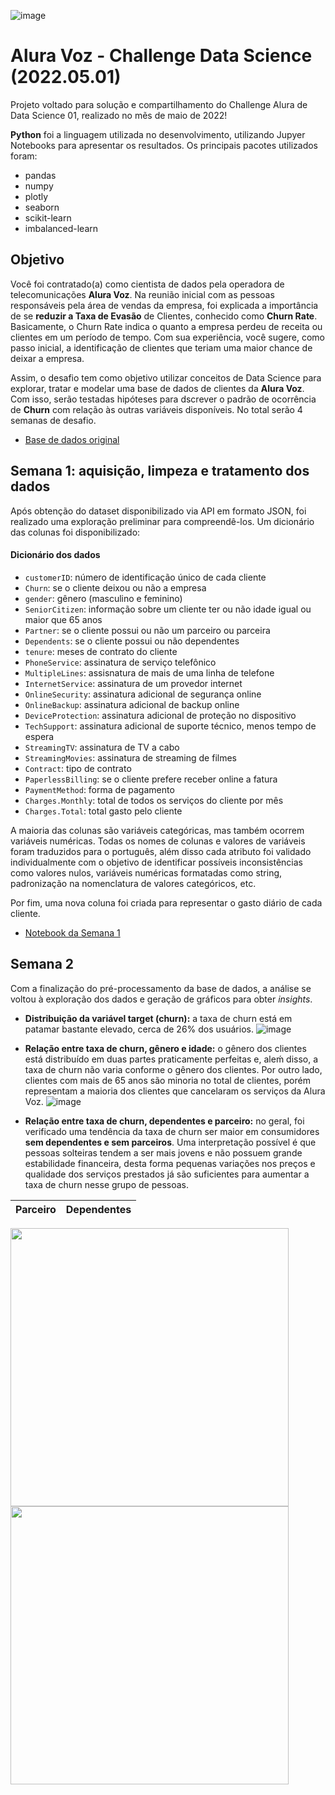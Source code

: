 ![image](https://user-images.githubusercontent.com/40372626/172276528-0debe6ed-8d19-4a76-8ecc-1723d1db894d.png)

# Alura Voz - Challenge Data Science (2022.05.01)

Projeto voltado para solução e compartilhamento do Challenge Alura de Data Science 01, realizado no mẽs de maio de 2022!

**Python** foi a linguagem utilizada no desenvolvimento, utilizando Jupyer Notebooks para apresentar os resultados. Os principais pacotes utilizados foram:
* pandas
* numpy
* plotly
* seaborn
* scikit-learn
* imbalanced-learn

## Objetivo

Você foi contratado(a) como cientista de dados pela operadora de telecomunicações **Alura Voz**. Na reunião inicial com as pessoas responsáveis pela área de vendas da empresa, foi explicada a importância de se **reduzir a Taxa de Evasão** de Clientes, conhecido como **Churn Rate**. Basicamente, o Churn Rate indica o quanto a empresa perdeu de receita ou clientes em um período de tempo. Com sua experiência, você sugere, como passo inicial, a identificação de clientes que teriam uma maior chance de deixar a empresa. 

Assim, o desafio tem como objetivo utilizar conceitos de Data Science para explorar, tratar e modelar uma base de dados de clientes da **Alura Voz**. Com isso, serão testadas hipóteses para dscrever o padrão de ocorrência de **Churn** com relação às outras variáveis disponíveis. No total serão 4 semanas de desafio.

* [Base de dados original
](https://raw.githubusercontent.com/sthemonica/alura-voz/main/Dados/Telco-Customer-Churn.json)

## Semana 1: aquisição, limpeza e tratamento dos dados
Após obtenção do dataset disponibilizado via API em formato JSON, foi realizado uma exploração preliminar para compreendê-los. Um dicionário das colunas foi disponibilizado:

#### Dicionário dos dados
* `customerID`: número de identificação único de cada cliente
* `Churn`: se o cliente deixou ou não a empresa 
* `gender`: gênero (masculino e feminino) 
* `SeniorCitizen`: informação sobre um cliente ter ou não idade igual ou maior que 65 anos 
* `Partner`:  se o cliente possui ou não um parceiro ou parceira
* `Dependents`: se o cliente possui ou não dependentes
* `tenure`:  meses de contrato do cliente
* `PhoneService`: assinatura de serviço telefônico 
* `MultipleLines`: assisnatura de mais de uma linha de telefone 
* `InternetService`: assinatura de um provedor internet 
* `OnlineSecurity`: assinatura adicional de segurança online 
* `OnlineBackup`: assinatura adicional de backup online 
* `DeviceProtection`: assinatura adicional de proteção no dispositivo 
* `TechSupport`: assinatura adicional de suporte técnico, menos tempo de espera
* `StreamingTV`: assinatura de TV a cabo 
* `StreamingMovies`: assinatura de streaming de filmes 
* `Contract`: tipo de contrato
* `PaperlessBilling`: se o cliente prefere receber online a fatura
* `PaymentMethod`: forma de pagamento
* `Charges.Monthly`: total de todos os serviços do cliente por mês
* `Charges.Total`: total gasto pelo cliente

A maioria das colunas são variáveis categóricas, mas também ocorrem variáveis numéricas. Todas os nomes de colunas e valores de variáveis foram traduzidos para o português, além disso cada atributo foi validado individualmente com o objetivo de identificar possíveis inconsistências como valores nulos, variáveis numéricas formatadas como string, padronização na nomenclatura de valores categóricos, etc.

Por fim, uma nova coluna foi criada para representar o gasto diário de cada cliente.

* [Notebook da Semana 1
](https://raw.githubusercontent.com/jackson-simionato/challenge_alura_DS01/main/week_1_challenge_alura_DS_2022_05.ipynb)

## Semana 2
Com a finalização do pré-processamento da base de dados, a análise se voltou à exploração dos dados e geração de gráficos para obter *insights*.

* **Distribuição da variável target (churn):** a taxa de churn está em patamar bastante elevado, cerca de 26% dos usuários.
![image](https://user-images.githubusercontent.com/40372626/174589405-1e0dfe3f-07d6-428c-81c2-2ba6c1b5bde2.png)

* **Relação entre taxa de churn, gênero e idade:** o gênero dos clientes está distribuído em duas partes praticamente perfeitas e, aleḿ disso, a taxa de churn não varia conforme o gênero dos clientes. Por outro lado, clientes com mais de 65 anos são minoria no total de clientes, porém representam a maioria dos clientes que cancelaram os serviços da Alura Voz.
![image](https://user-images.githubusercontent.com/40372626/174590393-f646325b-b40a-4888-9f3e-d2130c0f643f.png)


* **Relação entre taxa de churn, dependentes e parceiro:** no geral, foi verificado uma tendência da taxa de churn ser maior em consumidores **sem dependentes e sem parceiros**. Uma interpretação possível é que pessoas solteiras tendem a ser mais jovens e não possuem grande estabilidade financeira, desta forma pequenas variações nos preços e qualidade dos serviços prestados já são suficientes para aumentar a taxa de churn nesse grupo de pessoas.

Parceiro             |  Dependentes
:-------------------------:|:-------------------------:

<img src="https://user-images.githubusercontent.com/40372626/174592618-d7bb93d1-dd28-4fdc-b552-899c7e94c2e7.png" width="445"/> <img src="https://user-images.githubusercontent.com/40372626/174593855-bbd692a3-7827-4b07-95e3-57fc7fc0607f.png" width="445"/> 
